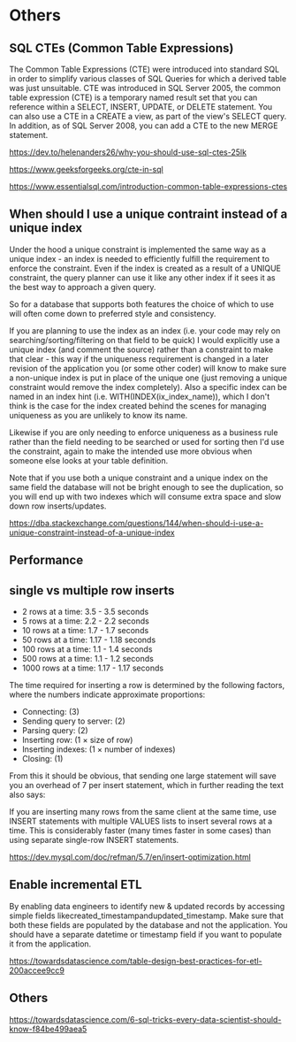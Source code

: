 # Others

## SQL CTEs (Common Table Expressions)

The Common Table Expressions (CTE) were introduced into standard SQL in order to simplify various classes of SQL Queries for which a derived table was just unsuitable. CTE was introduced in SQL Server 2005, the common table expression (CTE) is a temporary named result set that you can reference within a SELECT, INSERT, UPDATE, or DELETE statement. You can also use a CTE in a CREATE a view, as part of the view's SELECT query. In addition, as of SQL Server 2008, you can add a CTE to the new MERGE statement.

<https://dev.to/helenanders26/why-you-should-use-sql-ctes-25lk>

<https://www.geeksforgeeks.org/cte-in-sql>

<https://www.essentialsql.com/introduction-common-table-expressions-ctes>

## When should I use a unique contraint instead of a unique index

Under the hood a unique constraint is implemented the same way as a unique index - an index is needed to efficiently fulfill the requirement to enforce the constraint. Even if the index is created as a result of a UNIQUE constraint, the query planner can use it like any other index if it sees it as the best way to approach a given query.

So for a database that supports both features the choice of which to use will often come down to preferred style and consistency.

If you are planning to use the index as an index (i.e. your code may rely on searching/sorting/filtering on that field to be quick) I would explicitly use a unique index (and comment the source) rather than a constraint to make that clear - this way if the uniqueness requirement is changed in a later revision of the application you (or some other coder) will know to make sure a non-unique index is put in place of the unique one (just removing a unique constraint would remove the index completely). Also a specific index can be named in an index hint (i.e. WITH(INDEX(ix_index_name)), which I don't think is the case for the index created behind the scenes for managing uniqueness as you are unlikely to know its name.

Likewise if you are only needing to enforce uniqueness as a business rule rather than the field needing to be searched or used for sorting then I'd use the constraint, again to make the intended use more obvious when someone else looks at your table definition.

Note that if you use both a unique constraint and a unique index on the same field the database will not be bright enough to see the duplication, so you will end up with two indexes which will consume extra space and slow down row inserts/updates.

<https://dba.stackexchange.com/questions/144/when-should-i-use-a-unique-constraint-instead-of-a-unique-index>

## Performance

## single vs multiple row inserts

- 2 rows at a time: 3.5 - 3.5 seconds
- 5 rows at a time: 2.2 - 2.2 seconds
- 10 rows at a time: 1.7 - 1.7 seconds
- 50 rows at a time: 1.17 - 1.18 seconds
- 100 rows at a time: 1.1 - 1.4 seconds
- 500 rows at a time: 1.1 - 1.2 seconds
- 1000 rows at a time: 1.17 - 1.17 seconds

The time required for inserting a row is determined by the following factors, where the numbers indicate approximate proportions:

- Connecting: (3)
- Sending query to server: (2)
- Parsing query: (2)
- Inserting row: (1 × size of row)
- Inserting indexes: (1 × number of indexes)
- Closing: (1)

From this it should be obvious, that sending one large statement will save you an overhead of 7 per insert statement, which in further reading the text also says:

If you are inserting many rows from the same client at the same time, use INSERT statements with multiple VALUES lists to insert several rows at a time. This is considerably faster (many times faster in some cases) than using separate single-row INSERT statements.

<https://dev.mysql.com/doc/refman/5.7/en/insert-optimization.html>

## Enable incremental ETL

By enabling data engineers to identify new & updated records by accessing simple fields likecreated_timestampandupdated_timestamp. Make sure that both these fields are populated by the database and not the application. You should have a separate datetime or timestamp field if you want to populate it from the application.

<https://towardsdatascience.com/table-design-best-practices-for-etl-200accee9cc9>

## Others

<https://towardsdatascience.com/6-sql-tricks-every-data-scientist-should-know-f84be499aea5>
